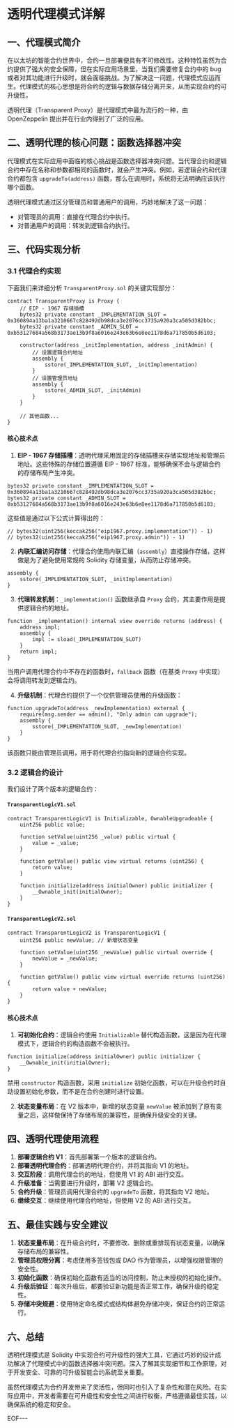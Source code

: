 # 透明代理模式详解

## 一、代理模式简介
在以太坊的智能合约世界中，合约一旦部署便具有不可修改性。这种特性虽然为合约提供了强大的安全保障，但在实际应用场景里，当我们需要修复合约中的 bug 或者对其功能进行升级时，就会面临挑战。为了解决这一问题，代理模式应运而生。代理模式的核心思想是将合约的逻辑与数据存储分离开来，从而实现合约的可升级性。

透明代理（Transparent Proxy）是代理模式中最为流行的一种，由 OpenZeppelin 提出并在行业内得到了广泛的应用。

## 二、透明代理的核心问题：函数选择器冲突
代理模式在实际应用中面临的核心挑战是函数选择器冲突问题。当代理合约和逻辑合约中存在名称和参数都相同的函数时，就会产生冲突。例如，若逻辑合约和代理合约都包含 `upgradeTo(address)` 函数，那么在调用时，系统将无法明确应该执行哪个函数。

透明代理模式通过区分管理员和普通用户的调用，巧妙地解决了这一问题：
- 对管理员的调用：直接在代理合约中执行。
- 对普通用户的调用：转发到逻辑合约执行。

## 三、代码实现分析

### 3.1 代理合约实现
下面我们来详细分析 `TransparentProxy.sol` 的关键实现部分：

```solidity
contract TransparentProxy is Proxy {
    // EIP - 1967 存储插槽
    bytes32 private constant _IMPLEMENTATION_SLOT = 0x360894a13ba1a3210667c828492db98dca3e2076cc3735a920a3ca505d382bbc;
    bytes32 private constant _ADMIN_SLOT = 0xb53127684a568b3173ae13b9f8a6016e243e63b6e8ee1178d6a717850b5d6103;

    constructor(address _initImplementation, address _initAdmin) {
        // 设置逻辑合约地址
        assembly {
            sstore(_IMPLEMENTATION_SLOT, _initImplementation)
        }
        // 设置管理员地址
        assembly {
            sstore(_ADMIN_SLOT, _initAdmin)
        }
    }

    // 其他函数...
}
```

#### 核心技术点
1. **EIP - 1967 存储插槽**：透明代理采用固定的存储插槽来存储实现地址和管理员地址。这些特殊的存储位置遵循 EIP - 1967 标准，能够确保不会与逻辑合约的存储布局产生冲突。

```solidity
bytes32 private constant _IMPLEMENTATION_SLOT = 0x360894a13ba1a3210667c828492db98dca3e2076cc3735a920a3ca505d382bbc;
bytes32 private constant _ADMIN_SLOT = 0xb53127684a568b3173ae13b9f8a6016e243e63b6e8ee1178d6a717850b5d6103;
```

这些值是通过以下公式计算得出的：
```solidity
// bytes32(uint256(keccak256("eip1967.proxy.implementation")) - 1)
// bytes32(uint256(keccak256("eip1967.proxy.admin")) - 1)
```

2. **内联汇编访问存储**：代理合约使用内联汇编（`assembly`）直接操作存储，这样做是为了避免使用常规的 Solidity 存储变量，从而防止存储冲突。

```solidity
assembly {
    sstore(_IMPLEMENTATION_SLOT, _initImplementation)
}
```

3. **代理转发机制**：`_implementation()` 函数继承自 `Proxy` 合约，其主要作用是提供逻辑合约的地址。

```solidity
function _implementation() internal view override returns (address) {
    address impl;
    assembly {
        impl := sload(_IMPLEMENTATION_SLOT)
    }
    return impl;
}
```

当用户调用代理合约中不存在的函数时，`fallback` 函数（在基类 `Proxy` 中实现）会将调用转发到逻辑合约。

4. **升级机制**：代理合约提供了一个仅供管理员使用的升级函数：

```solidity
function upgradeTo(address _newImplementation) external {
    require(msg.sender == admin(), "Only admin can upgrade");
    assembly {
        sstore(_IMPLEMENTATION_SLOT, _newImplementation)
    }
}
```

该函数只能由管理员调用，用于将代理合约指向新的逻辑合约实现。

### 3.2 逻辑合约设计
我们设计了两个版本的逻辑合约：

#### `TransparentLogicV1.sol`
```solidity
contract TransparentLogicV1 is Initializable, OwnableUpgradeable {
    uint256 public value;

    function setValue(uint256 _value) public virtual {
        value = _value;
    }

    function getValue() public view virtual returns (uint256) {
        return value;
    }

    function initialize(address initialOwner) public initializer {
        __Ownable_init(initialOwner);
    }
}
```

#### `TransparentLogicV2.sol`
```solidity
contract TransparentLogicV2 is TransparentLogicV1 {
    uint256 public newValue; // 新增状态变量

    function setValue(uint256 _newValue) public virtual override {
        newValue = _newValue;
    }

    function getValue() public view virtual override returns (uint256) {
        return value + newValue;
    }
}
```

#### 核心技术点
1. **可初始化合约**：逻辑合约使用 `Initializable` 替代构造函数，这是因为在代理模式下，逻辑合约的构造函数不会被执行。

```solidity
function initialize(address initialOwner) public initializer {
    __Ownable_init(initialOwner);
}
```

禁用 `constructor` 构造函数，采用 `initialize` 初始化函数，可以在升级合约时自动设置初始化参数，而不是在合约创建时进行设置。

2. **状态变量布局**：在 V2 版本中，新增的状态变量 `newValue` 被添加到了原有变量之后，这样做保持了存储布局的兼容性，是确保升级安全的关键。

## 四、透明代理使用流程
1. **部署逻辑合约 V1**：首先部署第一个版本的逻辑合约。
2. **部署透明代理合约**：部署透明代理合约，并将其指向 V1 的地址。
3. **交互阶段**：调用代理合约的地址，但使用 V1 的 ABI 进行交互。
4. **升级准备**：当需要进行升级时，部署 V2 逻辑合约。
5. **合约升级**：管理员调用代理合约的 `upgradeTo` 函数，将其指向 V2 地址。
6. **继续交互**：继续使用代理合约地址，但使用 V2 的 ABI 进行交互。

## 五、最佳实践与安全建议
1. **状态变量布局**：在升级合约时，不要修改、删除或重排现有状态变量，以确保存储布局的兼容性。
2. **管理员权限分离**：考虑使用多签钱包或 DAO 作为管理员，以增强权限管理的安全性。
3. **初始化函数**：确保初始化函数有适当的访问控制，防止未授权的初始化操作。
4. **升级后验证**：每次升级后，都要验证新功能是否正常工作，确保升级的稳定性。
5. **存储冲突规避**：使用特定命名模式或结构体避免存储冲突，保证合约的正常运行。

## 六、总结
透明代理模式是 Solidity 中实现合约可升级性的强大工具，它通过巧妙的设计成功解决了代理模式中的函数选择器冲突问题。深入了解其实现细节和工作原理，对于开发安全、可靠的可升级智能合约系统至关重要。

虽然代理模式为合约开发带来了灵活性，但同时也引入了复杂性和潜在风险。在实际应用中，开发者需要在可升级性和安全性之间进行权衡，严格遵循最佳实践，以确保系统的稳定和安全。

EOF---